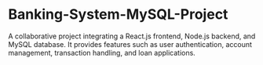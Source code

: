 # Banking-System-MySQL-Project
A collaborative project integrating a React.js frontend, Node.js backend, and MySQL database. It provides features such as user authentication, account management, transaction handling, and loan applications. 
